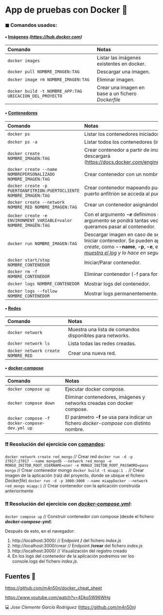 # App de pruebas con Docker 🐳

### ◼ Comandos usados:

#### ▪ <u>Imágenes</u> *(**<https://hub.docker.com>**)*

|Comando|Notas|
|:----------|:-----------|
|`docker images`|Listar las imágenes existentes en docker.|
|`docker pull NOMBRE_IMAGEN:TAG`|Descargar una imagen.|
|`docker image rm NOMBRE_IMAGEN:TAG`|Eliminar imagen.|
|`docker build -t NOMBRE_APP:TAG UBICACION_DEL_PROYECTO`|Crear una imagen en base a un fichero *Dockerfile*|

#### ▪ <u>Contenedores</u> 

|Comando|Notas|
|:----------|:-----------|
|`docker ps`|Listar los contenedores iniciados.|
|`docker ps -a`|Listar todos los contenedores (iniciados e inactivos).|
|`docker create NOMBRE_IMAGEN:TAG`|Crear contenedor a partir de imagen. En caso de no encontrarla, la descargará (https://docs.docker.com/engine/reference/commandline/create/).|
|`docker create --name NOMBREPERSONALIZADO NOMBRE_IMAGEN:TAG`|Crear contenedor con un nombre personalizado.|
|`docker create -p PUERTOANFITRION:PUERTOCLIENTE NOMBRE_IMAGEN:TAG`|Crear contenedor mapeando puertos, de forma que desde el puerto anfitrión se acceda al puerto cliente.|
|`docker create --network NOMBRE_RED NOMBRE_IMAGEN:TAG`|Crear un contenedor asignándole una red.|
|`docker create -e ENVIRONMENT_VARIABLE=valor NOMBRE_IMAGEN:TAG`|Con el argumento ***-e*** definimos una variable de entorno. Este argumento se pondrá tantas veces como variables de entorno queramos pasar al contenedor.|
|`docker run NOMBRE_IMAGEN:TAG`|Descargar imagen en caso de ser necesario + Crear contenedor + Iniciar contenedor. Se pueden aplicar también los argumentos de *create*, como **--name**, **-p**, **-e**, etc... *Con el argumento **-d** <u>no muestra el log</u> y lo hace en segundo plano*|
|`docker start/stop NOMBRE_CONTENEDOR`|Iniciar/Parar contenedor.|
|`docker rm -f NOMBRE_CONTENEDOR`|Eliminar contenedor (-f para forzar en caso de que esté iniciado)|
|`docker logs NOMBRE_CONTENEDOR`|Mostrar logs del contenedor.|
|`docker logs --follow NOMBRE_CONTENEDOR`|Mostrar logs permanentemente.|

#### ▪ <u>Redes</u> 

|Comando|Notas|
|:----------|:-----------|
|`docker network`|Muestra una lista de comandos disponibles para networks.|
|`docker network ls`|Lista todas las redes creadas.|
|`docker network create NOMBRE_RED`|Crear una nueva red.|

#### ▪ <u>docker-compose</u> 

|Comando|Notas|
|:----------|:-----------|
|`docker compose up`|Ejecutar docker compose.|
|`docker compose down`|Eliminar contenedores, imágenes y networks creadas con docker compose.|
|`docker compose -f docker-compose-dev.yml up`|El parámetro **-f** se usa para indicar un fichero *docker-compose* con distinto nombre.|

### ❗❗ Resolución del ejercicio con <u>comandos</u>:
`docker network create red_mongo` // Crear red
`docker run -d -p 27017:27017 --name mongodb --network red_mongo -e MONGO_INITDB_ROOT_USERNAME=user -e MONGO_INITDB_ROOT_PASSWORD=pass mongo` // Crear contenedor mongo
`docker build -t miapp:1 .` // Crear imagen de la aplicación (raíz del proyecto, donde se ubique el fichero *Dockerfile*)
`docker run -d -p 3000:3000 --name miappDocker --network red_mongo miapp:1` // Crear contenedor con la aplicación construida anteriormente

### ❗❗ Resolución del ejercicio con <u>***docker-compose.yml***</u>:
`docker compose up` // Construir contenedor con compose (desde el fichero ***docker-compose-yml***)

Después de esto, en el navegador:
1. http://localhost:3000/ // Endpoint **/** del fichero *index.js*
2. http://localhost:3000/crear // Endpoint **/crear** del fichero *index.js*
3. http://localhost:3000/ // Visualización del registro creado
4. En los logs del contenedor de la aplicación podremos ver los console.logs del fichero *index.js*.

## Fuentes 📌

<https://github.com/m4n50n/docker_cheat_sheet>

<https://www.youtube.com/watch?v=4Dko5W96WHg>

💻 _Jose Clemente García Rodríguez_ (<https://github.com/m4n50n>)
